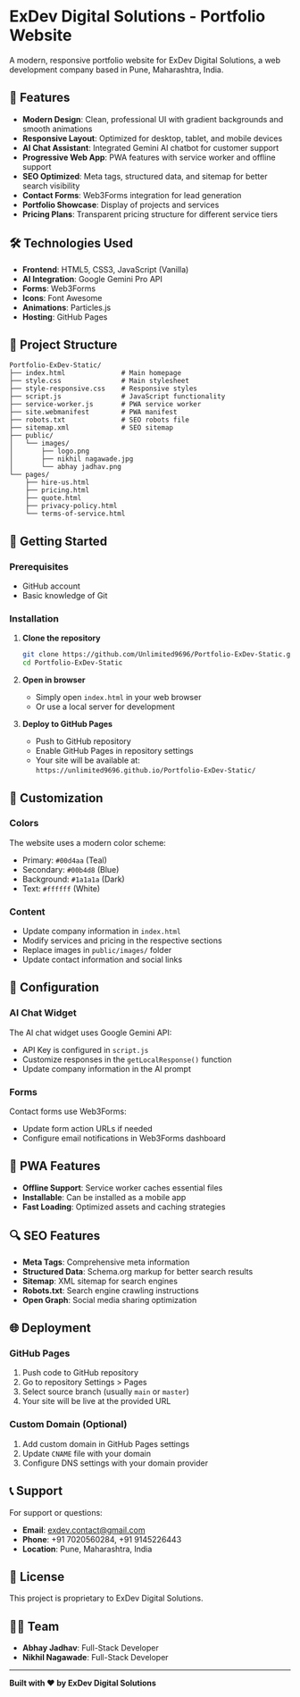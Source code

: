 # ExDev Digital Solutions - Portfolio Website

A modern, responsive portfolio website for ExDev Digital Solutions, a web development company based in Pune, Maharashtra, India.

## 🌟 Features

- **Modern Design**: Clean, professional UI with gradient backgrounds and smooth animations
- **Responsive Layout**: Optimized for desktop, tablet, and mobile devices
- **AI Chat Assistant**: Integrated Gemini AI chatbot for customer support
- **Progressive Web App**: PWA features with service worker and offline support
- **SEO Optimized**: Meta tags, structured data, and sitemap for better search visibility
- **Contact Forms**: Web3Forms integration for lead generation
- **Portfolio Showcase**: Display of projects and services
- **Pricing Plans**: Transparent pricing structure for different service tiers

## 🛠️ Technologies Used

- **Frontend**: HTML5, CSS3, JavaScript (Vanilla)
- **AI Integration**: Google Gemini Pro API
- **Forms**: Web3Forms
- **Icons**: Font Awesome
- **Animations**: Particles.js
- **Hosting**: GitHub Pages

## 📁 Project Structure

```
Portfolio-ExDev-Static/
├── index.html              # Main homepage
├── style.css               # Main stylesheet
├── style-responsive.css    # Responsive styles
├── script.js               # JavaScript functionality
├── service-worker.js       # PWA service worker
├── site.webmanifest        # PWA manifest
├── robots.txt              # SEO robots file
├── sitemap.xml             # SEO sitemap
├── public/
│   └── images/
│       ├── logo.png
│       ├── nikhil nagawade.jpg
│       └── abhay jadhav.png
└── pages/
    ├── hire-us.html
    ├── pricing.html
    ├── quote.html
    ├── privacy-policy.html
    └── terms-of-service.html
```

## 🚀 Getting Started

### Prerequisites
- GitHub account
- Basic knowledge of Git

### Installation

1. **Clone the repository**
   ```bash
   git clone https://github.com/Unlimited9696/Portfolio-ExDev-Static.git
   cd Portfolio-ExDev-Static
   ```

2. **Open in browser**
   - Simply open `index.html` in your web browser
   - Or use a local server for development

3. **Deploy to GitHub Pages**
   - Push to GitHub repository
   - Enable GitHub Pages in repository settings
   - Your site will be available at: `https://unlimited9696.github.io/Portfolio-ExDev-Static/`

## 🎨 Customization

### Colors
The website uses a modern color scheme:
- Primary: `#00d4aa` (Teal)
- Secondary: `#00b4d8` (Blue)
- Background: `#1a1a1a` (Dark)
- Text: `#ffffff` (White)

### Content
- Update company information in `index.html`
- Modify services and pricing in the respective sections
- Replace images in `public/images/` folder
- Update contact information and social links

## 🔧 Configuration

### AI Chat Widget
The AI chat widget uses Google Gemini API:
- API Key is configured in `script.js`
- Customize responses in the `getLocalResponse()` function
- Update company information in the AI prompt

### Forms
Contact forms use Web3Forms:
- Update form action URLs if needed
- Configure email notifications in Web3Forms dashboard

## 📱 PWA Features

- **Offline Support**: Service worker caches essential files
- **Installable**: Can be installed as a mobile app
- **Fast Loading**: Optimized assets and caching strategies

## 🔍 SEO Features

- **Meta Tags**: Comprehensive meta information
- **Structured Data**: Schema.org markup for better search results
- **Sitemap**: XML sitemap for search engines
- **Robots.txt**: Search engine crawling instructions
- **Open Graph**: Social media sharing optimization

## 🌐 Deployment

### GitHub Pages
1. Push code to GitHub repository
2. Go to repository Settings > Pages
3. Select source branch (usually `main` or `master`)
4. Your site will be live at the provided URL

### Custom Domain (Optional)
1. Add custom domain in GitHub Pages settings
2. Update `CNAME` file with your domain
3. Configure DNS settings with your domain provider

## 📞 Support

For support or questions:
- **Email**: exdev.contact@gmail.com
- **Phone**: +91 7020560284, +91 9145226443
- **Location**: Pune, Maharashtra, India

## 📄 License

This project is proprietary to ExDev Digital Solutions.

## 👨‍💻 Team

- **Abhay Jadhav**: Full-Stack Developer
- **Nikhil Nagawade**: Full-Stack Developer

---

**Built with ❤️ by ExDev Digital Solutions** 